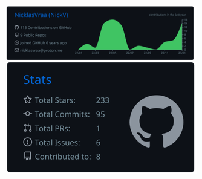 ![](https://raw.githubusercontent.com/NicklasVraa/NicklasVraa/master/profile-summary-card-output/github_dark/0-profile-details.svg)
![](https://raw.githubusercontent.com/NicklasVraa/NicklasVraa/master/profile-summary-card-output/github_dark/3-stats.svg)
